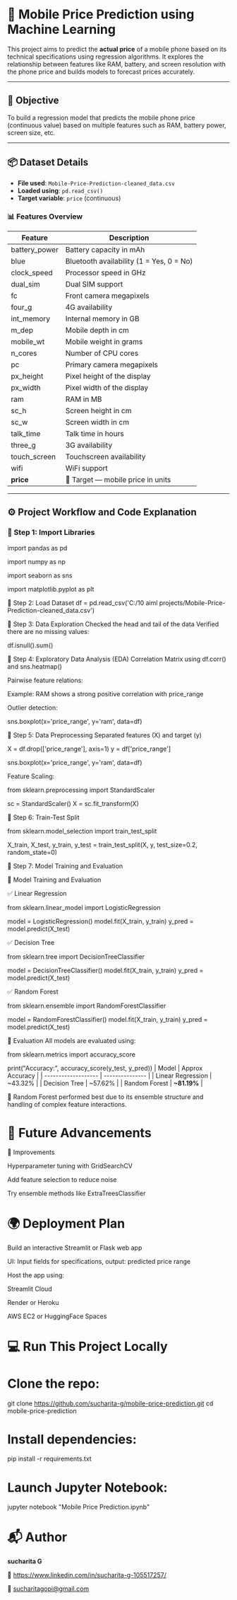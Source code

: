 # 📱 Mobile Price Prediction using Machine Learning

This project aims to predict the **actual price** of a mobile phone based on its technical specifications using regression algorithms. It explores the relationship between features like RAM, battery, and screen resolution with the phone price and builds models to forecast prices accurately.

---

## 🎯 Objective

To build a regression model that predicts the mobile phone price (continuous value) based on multiple features such as RAM, battery power, screen size, etc.

---

## 📦 Dataset Details

- **File used**: `Mobile-Price-Prediction-cleaned_data.csv`
- **Loaded using**: `pd.read_csv()`
- **Target variable**: `price` (continuous)

### 📊 Features Overview

| Feature          | Description                             |
|------------------|-----------------------------------------|
| battery_power     | Battery capacity in mAh                |
| blue              | Bluetooth availability (1 = Yes, 0 = No) |
| clock_speed       | Processor speed in GHz                 |
| dual_sim          | Dual SIM support                       |
| fc                | Front camera megapixels                |
| four_g            | 4G availability                        |
| int_memory        | Internal memory in GB                  |
| m_dep             | Mobile depth in cm                     |
| mobile_wt         | Mobile weight in grams                 |
| n_cores           | Number of CPU cores                    |
| pc                | Primary camera megapixels              |
| px_height         | Pixel height of the display            |
| px_width          | Pixel width of the display             |
| ram               | RAM in MB                              |
| sc_h              | Screen height in cm                    |
| sc_w              | Screen width in cm                     |
| talk_time         | Talk time in hours                     |
| three_g           | 3G availability                        |
| touch_screen      | Touchscreen availability               |
| wifi              | WiFi support                           |
| **price**         | 📌 Target — mobile price in units       |

---

## ⚙️ Project Workflow and Code Explanation

### 📌 Step 1: Import Libraries
import pandas as pd

import numpy as np

import seaborn as sns

import matplotlib.pyplot as plt

📌 Step 2: Load Dataset
df = pd.read_csv('C:/10 aiml projects/Mobile-Price-Prediction-cleaned_data.csv')


📌 Step 3: Data Exploration
Checked the head and tail of the data
Verified there are no missing values:

df.isnull().sum()

📌 Step 4: Exploratory Data Analysis (EDA)
Correlation Matrix using df.corr() and sns.heatmap()

Pairwise feature relations:

Example: RAM shows a strong positive correlation with price_range

Outlier detection:

sns.boxplot(x='price_range', y='ram', data=df)

📌 Step 5: Data Preprocessing
Separated features (X) and target (y) 

X = df.drop(['price_range'], axis=1)
y = df['price_range']

sns.boxplot(x='price_range', y='ram', data=df)

Feature Scaling:

from sklearn.preprocessing import StandardScaler

sc = StandardScaler()
X = sc.fit_transform(X)

📌 Step 6: Train-Test Split

from sklearn.model_selection import train_test_split

X_train, X_test, y_train, y_test = train_test_split(X, y, test_size=0.2, random_state=0)

📌 Step 7: Model Training and Evaluation


🧠 Model Training and Evaluation

✅ Linear Regression

from sklearn.linear_model import LogisticRegression

model = LogisticRegression()
model.fit(X_train, y_train)
y_pred = model.predict(X_test)

✅ Decision Tree

from sklearn.tree import DecisionTreeClassifier

model = DecisionTreeClassifier()
model.fit(X_train, y_train)
y_pred = model.predict(X_test)

✅ Random Forest

from sklearn.ensemble import RandomForestClassifier

model = RandomForestClassifier()
model.fit(X_train, y_train)
y_pred = model.predict(X_test)

📏 Evaluation
All models are evaluated using:

from sklearn.metrics import accuracy_score

print("Accuracy:", accuracy_score(y_test, y_pred))
| Model               | Approx Accuracy |
| ------------------- | --------------- |
| Linear Regression | \~43.32%           |
| Decision Tree       | \~57.62%           |
| Random Forest       | **\~81.19%**       |

📌 Random Forest performed best due to its ensemble structure and handling of complex feature interactions.

# 🚀 Future Advancements

🔧 Improvements

Hyperparameter tuning with GridSearchCV

Add feature selection to reduce noise

Try ensemble methods like ExtraTreesClassifier

# 🌍 Deployment Plan

Build an interactive Streamlit or Flask web app

UI: Input fields for specifications, output: predicted price range

Host the app using:

 Streamlit Cloud

 Render or Heroku

 AWS EC2 or HuggingFace Spaces

# 💻 Run This Project Locally

# Clone the repo:


git clone https://github.com/sucharita-g/mobile-price-prediction.git
cd mobile-price-prediction

# Install dependencies:

pip install -r requirements.txt

# Launch Jupyter Notebook:

jupyter notebook "Mobile Price Prediction.ipynb"


# 📬 Author

**sucharita G**

🔗 https://www.linkedin.com/in/sucharita-g-105517257/

📧 sucharitagopi@gmail.com

